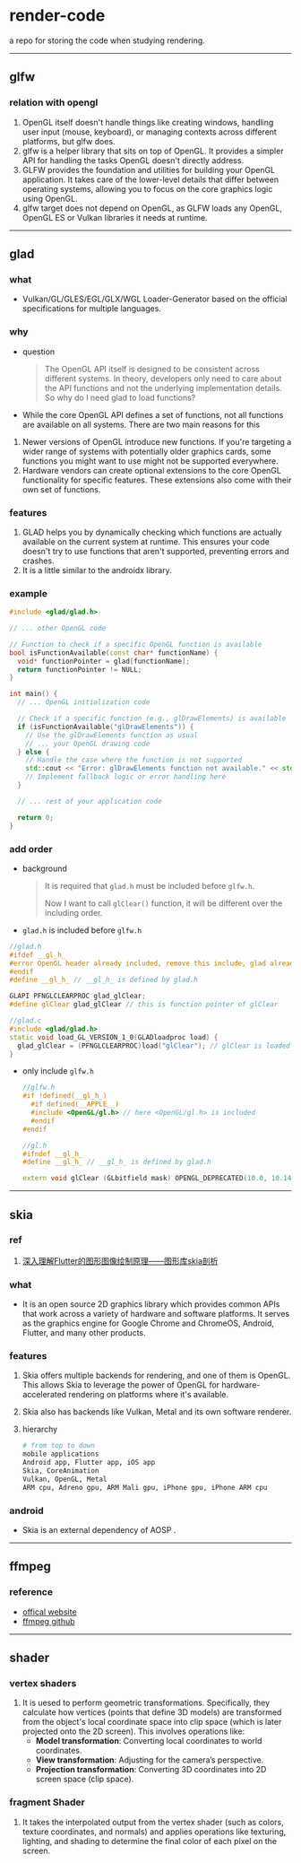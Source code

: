 # render-code
a repo for storing the code when studying rendering.

***

## glfw

### relation with opengl

1. OpenGL itself doesn't handle things like creating windows, handling user input (mouse, keyboard), or managing contexts across different platforms, but glfw does.
2. glfw is a helper library that sits on top of OpenGL. It provides a simpler API for handling the tasks OpenGL doesn't directly address.
3. GLFW provides the foundation and utilities for building your OpenGL application. It takes care of the lower-level details that differ between operating systems, allowing you to focus on the core graphics logic using OpenGL.
4. glfw target does not depend on OpenGL, as GLFW loads any OpenGL, OpenGL ES or Vulkan libraries it needs at runtime.

***

## glad

### what

* Vulkan/GL/GLES/EGL/GLX/WGL Loader-Generator based on the official specifications for multiple languages.

### why

* question

  > The OpenGL API itself is designed to be consistent across different systems. In theory, developers only need to care about the API functions and not the underlying implementation details. So why do I need glad to load functions?

*  While the core OpenGL API defines a set of functions, not all functions are available on all systems. There are two main reasons for this

  1. Newer versions of OpenGL introduce new functions. If you're targeting a wider range of systems with potentially older graphics cards, some functions you might want to use might not be supported everywhere.
  2. Hardware vendors can create optional extensions to the core OpenGL functionality for specific features. These extensions also come with their own set of functions.

### features

1. GLAD helps you by dynamically checking which functions are actually available on the current system at runtime. This ensures your code doesn't try to use functions that aren't supported, preventing errors and crashes.
2. It is a little similar to the androidx library.

### example

```c++
#include <glad/glad.h>

// ... other OpenGL code

// Function to check if a specific OpenGL function is available
bool isFunctionAvailable(const char* functionName) {
  void* functionPointer = glad[functionName];
  return functionPointer != NULL;
}

int main() {
  // ... OpenGL initialization code

  // Check if a specific function (e.g., glDrawElements) is available
  if (isFunctionAvailable("glDrawElements")) {
    // Use the glDrawElements function as usual
    // ... your OpenGL drawing code
  } else {
    // Handle the case where the function is not supported
    std::cout << "Error: glDrawElements function not available." << std::endl;
    // Implement fallback logic or error handling here
  }

  // ... rest of your application code

  return 0;
}
```

### add order

* background

  > It is required that `glad.h` must be included before `glfw.h`.
  >
  > Now I want to call `glClear()` function, it will be different over the including order.

*  `glad.h` is included before `glfw.h`

  ```c++
  //glad.h
  #ifdef __gl_h_
  #error OpenGL header already included, remove this include, glad already provides it
  #endif
  #define __gl_h_ // __gl_h_ is defined by glad.h
  
  GLAPI PFNGLCLEARPROC glad_glClear;
  #define glClear glad_glClear // this is function pointer of glClear
  
  //glad.c
  #include <glad/glad.h>
  static void load_GL_VERSION_1_0(GLADloadproc load) {
    glad_glClear = (PFNGLCLEARPROC)load("glClear"); // glClear is loaded dynamicly
  }
  ```

* only include `glfw.h`

  ```c++
  //glfw.h
  #if !defined(__gl_h_)
  	#if defined(__APPLE__)
    #include <OpenGL/gl.h> // here <OpenGL/gl.h> is included
  	#endif
  #endif
  
  //gl.h
  #ifndef __gl_h_
  #define __gl_h_ // __gl_h_ is defined by glad.h
  
  extern void glClear (GLbitfield mask) OPENGL_DEPRECATED(10.0, 10.14);
  ```

***

## skia

### ref

1. [深入理解Flutter的图形图像绘制原理——图形库skia剖析](https://juejin.cn/post/6914188284126035981)

### what

* It is an open source 2D graphics library which provides common APIs that work across a variety of hardware and software platforms. It serves as the graphics engine for Google Chrome and ChromeOS, Android, Flutter, and many other products.

### features

1. Skia offers multiple backends for rendering, and one of them is OpenGL. This allows Skia to leverage the power of OpenGL for hardware-accelerated rendering on platforms where it's available.

2. Skia also has backends like Vulkan, Metal and its own software renderer.

3. hierarchy

   ```bash
   # from top to down
   mobile applications
   Android app, Flutter app, iOS app
   Skia, CoreAnimation
   Vulkan, OpenGL, Metal
   ARM cpu, Adreno gpu, ARM Mali gpu, iPhone gpu, iPhone ARM cpu

### android

* Skia is an external dependency of AOSP .

***

## ffmpeg

### reference

* [offical website](https://ffmpeg.org/)
* [ffmpeg github](https://github.com/FFmpeg/FFmpeg)

***

## shader

### vertex shaders

1. It is uesed to perform geometric transformations. Specifically, they calculate how vertices (points that define 3D models) are transformed from the object's local coordinate space into clip space (which is later projected onto the 2D screen). This involves operations like:
   - **Model transformation**: Converting local coordinates to world coordinates.
   - **View transformation**: Adjusting for the camera’s perspective.
   - **Projection transformation**: Converting 3D coordinates into 2D screen space (clip space).

### fragment Shader

1. It takes the interpolated output from the vertex shader (such as colors, texture coordinates, and normals) and applies operations like texturing, lighting, and shading to determine the final color of each pixel on the screen.
